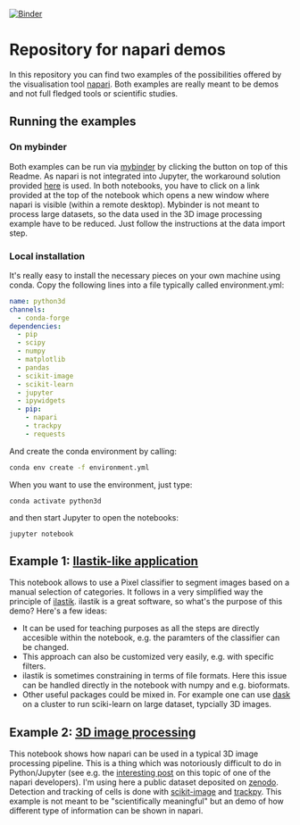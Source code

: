 [![Binder](https://mybinder.org/badge_logo.svg)](https://mybinder.org/v2/gh/guiwitz/napari_demo/master)

# Repository for napari demos

In this repository you can find two examples of the possibilities offered by the visualisation tool [napari](https://github.com/napari/napari). Both examples are really meant to be demos and not full fledged tools or scientific studies.

## Running the examples

### On mybinder
Both examples can be run via [mybinder](https://mybinder.org/) by clicking the button on top of this Readme. As napari is not integrated into Jupyter, the workaround solution provided [here](https://github.com/manics/jupyter-omeroanalysis-desktop/tree/napari-binder) is used. In both notebooks, you have to click on a link provided at the top of the notebook which opens a new window where napari is visible (within a remote desktop). Mybinder is not meant to process large datasets, so the data used in the 3D image processing example have to be reduced. Just follow the instructions at the data import step.

### Local installation
It's really easy to install the necessary pieces on your own machine using conda. Copy the following lines into a file typically called environment.yml:

```yml
name: python3d
channels:
  - conda-forge
dependencies:
  - pip
  - scipy
  - numpy
  - matplotlib
  - pandas
  - scikit-image
  - scikit-learn
  - jupyter
  - ipywidgets
  - pip:
    - napari
    - trackpy
    - requests
```

And create the conda environment by calling:
```bash
conda env create -f environment.yml
```

When you want to use the environment, just type:
```
conda activate python3d
```

and then start Jupyter to open the notebooks:
```
jupyter notebook
```

## Example 1: [Ilastik-like application](napari_ilastik.ipynb)

This notebook allows to use a Pixel classifier to segment images based on a manual selection of categories. It follows in a very simplified way the principle of [ilastik](https://www.ilastik.org/). ilastik is a great software, so what's the purpose of this demo? Here's a few ideas:

- It can be used for teaching purposes as all the steps are directly accesible within the notebook, e.g. the paramters of the classifier can be changed. 
- This approach can also be customized very easily, e.g. with specific filters. 
- ilastik is sometimes constraining in terms of file formats. Here this issue can be handled directly in the notebook with numpy and e.g. bioformats.
- Other useful packages could be mixed in. For example one can use [dask](https://docs.dask.org/en/latest/) on a cluster to run sciki-learn on large dataset, typcially 3D images.

## Example 2: [3D image processing](napari_3d_image_processing.ipynb)

This notebook shows how napari can be used in a typical 3D image processing pipeline. This is a thing which was notoriously difficult to do in Python/Jupyter (see e.g. the [interesting post](https://ilovesymposia.com/2019/10/24/introducing-napari-a-fast-n-dimensional-image-viewer-in-python/) on this topic of one of the napari developers). I'm using here a public dataset deposited on [zenodo](https://zenodo.org/record/1211599#.Xbf9QpP0nOS). Detection and tracking of cells is done with [scikit-image](https://scikit-image.org/) and [trackpy](https://soft-matter.github.io/trackpy/v0.3.2/). This example is not meant to be "scientifically meaningful" but an demo of how different type of information can be shown in napari.
